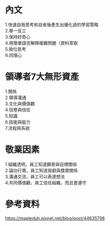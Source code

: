 # 內文
1.快速自我思考和自省後產生出優化過的學習策略  
2.舉一反三  
3.保持好奇心  
4.用簡單語言解釋複雜問題（資料萃取  
5.換位思考  
6.同理心  

# 領導者7大無形資產
1.關係  
2.領導溝通  
3.文化與價值觀  
4.信譽與信任  
5.知識  
6.技能與能力  
7.流程與系統  

# 敬業因素
1.組織透明，員工知道願景與目標關係  
2.論功行賞，員工知道貢獻與獎賞關係  
3.溝通交流，員工可以表達想法  
4.共同價值觀，員工信任組織，而且會遵守  

# 參考資料
https://mapleduh.pixnet.net/blog/post/44635798
